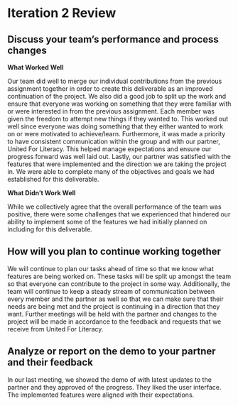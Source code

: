 # **Iteration 2 Review**

## **Discuss your team’s performance and process changes**

**What Worked Well**

Our team did well to merge our individual contributions from the previous assignment together in order to create this deliverable as an improved continuation of the project. We also did a good job to split up the work and ensure that everyone was working on something that they were familiar with or were interested in from the previous assignment. Each member was given the freedom to attempt new things if they wanted to. This worked out well since everyone was doing something that they either wanted to work on or were motivated to achieve/learn. Furthermore, it was made a priority to have consistent communication within the group and with our partner, United For Literacy. This helped manage expectations and ensure our progress forward was well laid out. Lastly, our partner was satisfied with the features that were implemented and the direction we are taking the project in. We were able to complete many of the objectives and goals we had established for this deliverable.

**What Didn’t Work Well**

While we collectively agree that the overall performance of the team was positive, there were some challenges that we experienced that hindered our ability to implement some of the features we had initially planned on including for this deliverable.

## **How will you plan to continue working together**
We will continue to plan our tasks ahead of time so that we know what features are being worked on. These tasks will be split up amongst the team so that everyone can contribute to the project in some way. Additionally, the team will continue to keep a steady stream of communication between every member and the partner as well so that we can make sure that their needs are being met and the project is continuing in a direction that they want. Further meetings will be held with the partner and changes to the project will be made in accordance to the feedback and requests that we receive from United For Literacy.

## **Analyze or report on the demo to your partner and their feedback**
In our last meeting, we showed the demo of with latest updates to the partner and they approved of the progress. They liked the user interface. The implemented features were aligned with their expectations. 
